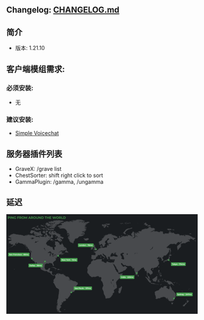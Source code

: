 ## Changelog: [CHANGELOG.md](CHANGELOG.md)

## 简介
- 版本: 1.21.10

## 客户端模组需求:
### 必须安装:
- 无

### 建议安装:
- [Simple Voicechat](https://modrinth.com/plugin/simple-voice-chat/versions)

## 服务器插件列表
- GraveX: /grave list
- ChestSorter: shift right click to sort
- GammaPlugin: /gamma, /ungamma

## 延迟
<img src="ping.png" width="800">
<!-- ![ping from over the world](ping.png) -->
